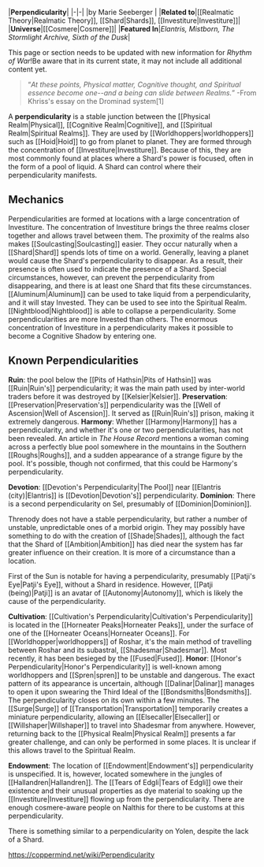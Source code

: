 |**Perpendicularity**|
|-|-|
|by  Marie Seeberger |
|**Related to**|[[Realmatic Theory\|Realmatic Theory]], [[Shard\|Shards]], [[Investiture\|Investiture]]|
|**Universe**|[[Cosmere\|Cosmere]]|
|**Featured In**|*Elantris, Mistborn, The Stormlight Archive, Sixth of the Dusk*|

This page or section needs to be updated with new information for *Rhythm of War*!Be aware that in its current state, it may not include all additional content yet.

>“*At these points, Physical matter, Cognitive thought, and Spiritual essence become one--and a being can slide between Realms.*”
\-From Khriss's essay on the Drominad system[1]


A **perpendicularity** is a stable junction between the [[Physical Realm\|Physical]], [[Cognitive Realm\|Cognitive]], and [[Spiritual Realm\|Spiritual Realms]]. They are used by [[Worldhoppers\|worldhoppers]] such as [[Hoid\|Hoid]] to go from planet to planet. They are formed through the concentration of [[Investiture\|Investiture]]. Because of this, they are most commonly found at places where a Shard's power is focused, often in the form of a pool of liquid. A Shard can control where their perpendicularity manifests.

## Mechanics
Perpendicularities are formed at locations with a large concentration of Investiture. The concentration of Investiture brings the three realms closer together and allows travel between them. The proximity of the realms also makes [[Soulcasting\|Soulcasting]] easier. They occur naturally when a [[Shard\|Shard]] spends lots of time on a world. Generally, leaving a planet would cause the Shard's perpendicularity to disappear. As a result, their presence is often used to indicate the presence of a Shard. Special circumstances, however, can prevent the perpendicularity from disappearing, and there is at least one Shard that fits these circumstances. [[Aluminum\|Aluminum]] can be used to take liquid from a perpendicularity, and it will stay Invested. They can be used to see into the Spiritual Realm. [[Nightblood\|Nightblood]] is able to collapse a perpendicularity. Some perpendicularities are more Invested than others. The enormous concentration of Investiture in a perpendicularity makes it possible to become a Cognitive Shadow by entering one.

## Known Perpendicularities

**Ruin**: the pool below the [[Pits of Hathsin\|Pits of Hathsin]] was [[Ruin\|Ruin's]] perpendicularity; it was the main path used by inter-world traders before it was destroyed by [[Kelsier\|Kelsier]].
**Preservation**: [[Preservation\|Preservation's]] perpendicularity was the [[Well of Ascension\|Well of Ascension]]. It served as [[Ruin\|Ruin's]] prison, making it extremely dangerous.
**Harmony**: Whether [[Harmony\|Harmony]] has a perpendicularity, and whether it's one or two perpendicularities, has not been revealed. An article in *The House Record* mentions a woman coming across a perfectly blue pool somewhere in the mountains in the Southern [[Roughs\|Roughs]], and a sudden appearance of a strange figure by the pool. It's possible, though not confirmed, that this could be Harmony's perpendicularity.

**Devotion**: [[Devotion's Perpendicularity\|The Pool]] near [[Elantris (city)\|Elantris]] is [[Devotion\|Devotion's]] perpendicularity.
**Dominion**: There is a second perpendicularity on Sel, presumably of [[Dominion\|Dominion]].

Threnody does not have a stable perpendicularity, but rather a number of unstable, unpredictable ones of a morbid origin. They may possibly have something to do with the creation of [[Shade\|Shades]], although the fact that the Shard of [[Ambition\|Ambition]] has died near the system has far greater influence on their creation. It is more of a circumstance than a location.

First of the Sun is notable for having a perpendicularity, presumably [[Patji's Eye\|Patji's Eye]], without a Shard in residence. However, [[Patji (being)\|Patji]] is an avatar of [[Autonomy\|Autonomy]], which is likely the cause of the perpendicularity.

**Cultivation**: [[Cultivation's Perpendicularity\|Cultivation's Perpendicularity]] is located in the [[Horneater Peaks\|Horneater Peaks]], under the surface of one of the [[Horneater Oceans\|Horneater Oceans]]. For [[Worldhopper\|worldhoppers]] of Roshar, it's the main method of travelling between Roshar and its subastral, [[Shadesmar\|Shadesmar]]. Most recently, it has been besieged by the [[Fused\|Fused]].
**Honor**: [[Honor's Perpendicularity\|Honor's Perpendicularity]] is well-known among worldhoppers and [[Spren\|spren]] to be unstable and dangerous. The exact pattern of its appearance is uncertain, although [[Dalinar\|Dalinar]] manages to open it upon swearing the Third Ideal of the [[Bondsmiths\|Bondsmiths]]. The perpendicularity closes on its own within a few minutes.
The [[Surge\|Surge]] of [[Transportation\|Transportation]] temporarily creates a miniature perpendicularity, allowing an [[Elsecaller\|Elsecaller]] or [[Willshaper\|Willshaper]] to travel into Shadesmar from anywhere. However, returning back to the [[Physical Realm\|Physical Realm]] presents a far greater challenge, and can only be performed in some places. It is unclear if this allows travel to the Spiritual Realm.

**Endowment**: The location of [[Endowment\|Endowment's]] perpendicularity is unspecified. It is, however, located somewhere in the jungles of [[Hallandren\|Hallandren]]. The [[Tears of Edgli\|Tears of Edgli]] owe their existence and their unusual properties as dye material to soaking up the [[Investiture\|Investiture]] flowing up from the perpendicularity. There are enough cosmere-aware people on Nalthis for there to be customs at this perpendicularity.

There is something similar to a perpendicularity on Yolen, despite the lack of a Shard.


https://coppermind.net/wiki/Perpendicularity
